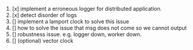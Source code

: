 1. [x] implement a erroneous logger for distributed application.
2. [x] detect disorder of logs
3. [] implement a lamport clock to solve this issue
4. [] how to solve the issue that msg does not come so we cannot output
5. [] robustness issue. e.g. logger down, worker down.
6. [] (optional) vector clock